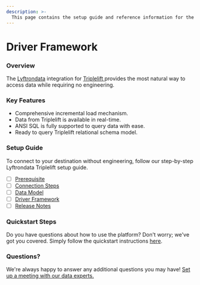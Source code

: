 ```yaml
---
description: >-
  This page contains the setup guide and reference information for the Triplelift source connector.
---
```


# Driver Framework

### Overview

The [Lyftrondata](https://www.lyftrondata.com/) integration for [Triplelift](https://www.lyftrondata.com/integration/triplelift/)[ ](https://www.lyftrondata.com/integration/triplelift/)provides the most natural way to access data while requiring no engineering.

### Key Features

* Comprehensive incremental load mechanism.
* Data from Triplelift is available in real-time.&#x20;
* ANSI SQL is fully supported to query data with ease.
* Ready to query Triplelift relational schema model.

### Setup Guide

To connect to your destination without engineering, follow our step-by-step Lyftrondata Triplelift setup guide.

* [ ] [Prerequisite](../../marketing-analytics/triplelift/prerequisite.md)
* [ ] [Connection Steps](../../marketing-analytics/triplelift/connection-steps.md)
* [ ] [Data Model](../../marketing-analytics/triplelift/data-model/)
* [ ] [Driver Framework](../../marketing-analytics/triplelift/driver-framework/)
* [ ] [Release Notes](../../marketing-analytics/triplelift/release-notes.md)

### Quickstart Steps

Do you have questions about how to use the platform? Don't worry; we've got you covered. Simply follow the quickstart instructions [here](../../../quickstart-steps.md).

### Questions? <a href="#questions" id="questions"></a>

We're always happy to answer any additional questions you may have! [Set up a meeting with our data experts.](https://www.lyftrondata.com/book-a-meeting/)


